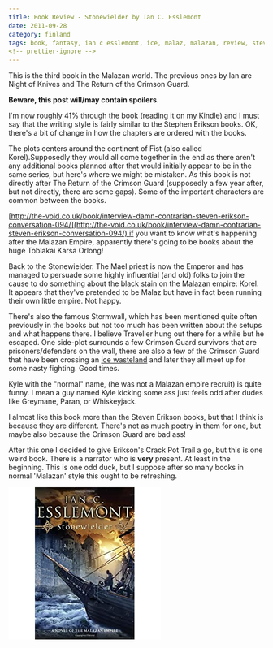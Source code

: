 ```yaml
---
title: Book Review - Stonewielder by Ian C. Esslemont
date: 2011-09-28
category: finland
tags: book, fantasy, ian c esslemont, ice, malaz, malazan, review, steven, erikson, stonewielder
<!-- prettier-ignore -->
---
```


This is the third book in the Malazan world. The previous ones by Ian are Night
of Knives and The Return of the Crimson Guard.

**Beware, this post will/may contain spoilers.**

I'm now roughly 41% through the book (reading it on my Kindle) and I must say
that the writing style is fairly similar to the Stephen Erikson books. OK,
there's a bit of change in how the chapters are ordered with the books.

The plots centers around the continent of Fist (also called Korel).Supposedly
they would all come together in the end as there aren't any additional books
planned after that would initially appear to be in the same series, but here's
where we might be mistaken. As this book is not directly after The Return of the
Crimson Guard (supposedly a few year after, but not directly, there are some
gaps). Some of the important characters are common between the books.

[http://the-void.co.uk/book/interview-damn-contrarian-steven-erikson-conversation-094/](http://the-void.co.uk/book/interview-damn-contrarian-steven-erikson-conversation-094/) if
you want to know what's happening after the Malazan Empire, apparently there's
going to be books about the huge Toblakai Karsa Orlong!

Back to the Stonewielder. The Mael priest is now the Emperor and has managed to
persuade some highly influential (and old) folks to join the cause to do
something about the black stain on the Malazan empire: Korel. It appears that
they've pretended to be Malaz but have in fact been running their own little
empire. Not happy.

There's also the famous Stormwall, which has been mentioned quite often
previously in the books but not too much has been written about the setups and
what happens there. I believe Traveller hung out there for a while but he
escaped. One side-plot surrounds a few Crimson Guard survivors that are
prisoners/defenders on the wall, there are also a few of the Crimson Guard that
have been crossing an
[ice wasteland](http://1.bp.blogspot.com/_SniTwfm5BwE/TLXWdaAwCvI/AAAAAAAAC5A/U8wUnOMtmgs/s1600/Stonewieldermap.JPG "map") and
later they all meet up for some nasty fighting. Good times.

Kyle with the "normal" name, (he was not a Malazan empire recruit) is quite
funny. I mean a guy named Kyle kicking some ass just feels odd after dudes like
Greymane, Paran, or Whiskeyjack.

I almost like this book more than the Steven Erikson books, but that I think is
because they are different. There's not as much poetry in them for one, but
maybe also because the Crimson Guard are bad ass!

After this one I decided to give Erikson's Crack Pot Trail a go, but this is one
weird book. There is a narrator who is **very** present. At least in the
beginning. This is one odd duck, but I suppose after so many books in normal
'Malazan' style this ought to be refreshing.

![cover](images/51ias60SrKL._SL500_AA300_.jpg "cover")
